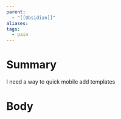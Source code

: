 ```yaml
---
parent:
  - "[[Obsidian]]"
aliases: 
tags:
  - pain
---
```

# Summary 
I need a way to quick mobile add templates
# Body
